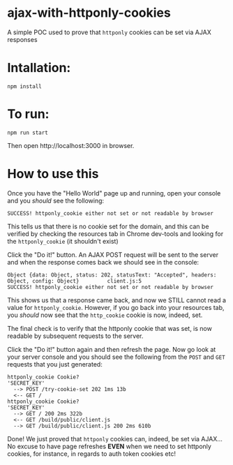 # ajax-with-httponly-cookies
A simple POC used to prove that `httponly` cookies can be set via AJAX responses 

# Intallation:

`npm install`

# To run: 

`npm run start`

Then open http://localhost:3000 in browser.
 
# How to use this

Once you have the "Hello World" page up and running, open your console and you *should* see the following: 

`SUCCESS! httponly_cookie either not set or not readable by browser`

This tells us that there is no cookie set for the domain, and this can be verified by checking the resources tab in Chrome dev-tools and looking for the `httponly_cookie` (it shouldn't exist)

Click the "Do it!" button.  An AJAX POST request will be sent to the server and when the response comes back we should see in the console:

```
Object {data: Object, status: 202, statusText: "Accepted", headers: Object, config: Object}         client.js:5 
SUCCESS! httponly_cookie either not set or not readable by browser
```

This shows us that a response came back, and now we STILL cannot read a value for `httponly_cookie`.  However, if you go back into your resources tab, you *should* now see that the `http_cookie` cookie is now, indeed, set.

The final check is to verify that the httponly cookie that was set, is now readable by subsequent requests to the server.

Click the "Do it!" button again and then refresh the page.  Now go look at your server console and you should see the following from the `POST` and `GET` requests that you just generated:

```
httponly_cookie Cookie?
'SECRET_KEY'
  --> POST /try-cookie-set 202 1ms 13b
  <-- GET /
httponly_cookie Cookie?
'SECRET_KEY'
  --> GET / 200 2ms 322b
  <-- GET /build/public/client.js
  --> GET /build/public/client.js 200 2ms 610b
```

Done!  We just proved that `httponly` cookies can, indeed, be set via AJAX... No excuse to have page refreshes **EVEN** when we need to set httponly cookies, for instance, in regards to auth token cookies etc!
